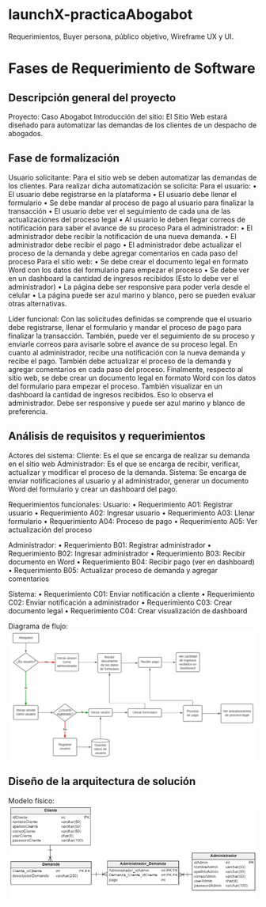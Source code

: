 # launchX-practicaAbogabot
Requerimientos, Buyer persona, público objetivo, Wireframe UX y UI. 
# Fases de Requerimiento de Software

## Descripción general del proyecto
Proyecto: Caso Abogabot
Introducción del sitio: El Sitio Web estará diseñado para automatizar las demandas de los clientes de un despacho de abogados.

## Fase de formalización
Usuario solicitante:
Para el sitio web se deben automatizar las demandas de los clientes. Para realizar dicha automatización se solicita:
Para el usuario:
•	El usuario debe registrarse en la plataforma
•	El usuario debe llenar el formulario
•	Se debe mandar al proceso de pago al usuario para finalizar la transacción
•	El usuario debe ver el seguimiento de cada una de las actualizaciones del proceso legal
•	Al usuario le deben llegar correos de notificación para saber el avance de su proceso
Para el administrador:
•	El administrador debe recibir la notificación de una nueva demanda.
•	El administrador debe recibir el pago
•	El administrador debe actualizar el proceso de la demanda y debe agregar comentarios en cada paso del proceso
Para el sitio web:
•	Se debe crear el documento legal en formato Word con los datos del formulario para empezar el proceso
•	Se debe ver en un dashboard la cantidad de ingresos recibidos (Esto lo debe ver el administrador)
•	La página debe ser responsive para poder verla desde el celular
•	La página puede ser azul marino y blanco, pero se pueden evaluar otras alternativas.

Líder funcional: 
Con las solicitudes definidas se comprende que el usuario debe registrarse, llenar el formulario y mandar el proceso de pago para finalizar la transacción. También, puede ver el seguimiento de su proceso y enviarle correos para avisarle sobre el avance de su proceso legal.
En cuanto al administrador, recibe una notificación con la nueva demanda y recibe el pago. También debe actualizar el proceso de la demanda y agregar comentarios en cada paso del proceso.
Finalmente, respecto al sitio web, se debe crear un documento legal en formato Word con los datos del formulario para empezar el proceso. También visualizar en un dashboard la cantidad de ingresos recibidos. Eso lo observa el administrador. Debe ser responsive y puede ser azul marino y blanco de preferencia.

## Análisis de requisitos y requerimientos
Actores del sistema:
Cliente: Es el que se encarga de realizar su demanda en el sitio web
Administrador: Es el que se encarga de recibir, verificar, actualizar y modificar el proceso de la demanda.
Sistema: Se encarga de enviar notificaciones al usuario y al administrador, generar un documento Word del formulario y crear un dashboard del pago.

Requerimientos funcionales:
Usuario:
•	Requerimiento A01: Registrar usuario
•	Requerimiento A02: Ingresar usuario
•	Requerimiento A03: Llenar formulario
•	Requerimiento A04: Proceso de pago
•	Requerimiento A05: Ver actualización del proceso

Administrador:
•	Requerimiento B01: Registrar administrador
•	Requerimiento B02: Ingresar administrador
•	Requerimiento B03: Recibir documento en Word
•	Requerimiento B04: Recibir pago (ver en dashboard)
•	Requerimiento B05: Actualizar proceso de demanda y agregar comentarios

Sistema:
•	Requerimiento C01: Enviar notificación a cliente
•	Requerimiento C02: Enviar notificación a administrador
•	Requerimiento C03: Crear documento legal
•	Requerimiento C04: Crear visualización de dashboard

Diagrama de flujo:
![](https://github.com/abdelrc/launchX-practicaAbogabot/blob/main/images/DiagramaDeFlujo.png)

## Diseño de la arquitectura de solución
Modelo físico:
![](https://github.com/abdelrc/launchX-practicaAbogabot/blob/main/images/modelofisicoAbogabot.png)

